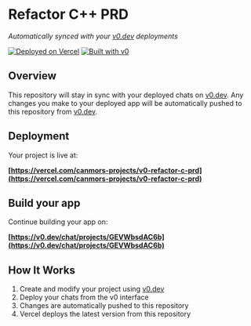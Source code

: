 # Refactor C++ PRD

*Automatically synced with your [v0.dev](https://v0.dev) deployments*

[![Deployed on Vercel](https://img.shields.io/badge/Deployed%20on-Vercel-black?style=for-the-badge&logo=vercel)](https://vercel.com/canmors-projects/v0-refactor-c-prd)
[![Built with v0](https://img.shields.io/badge/Built%20with-v0.dev-black?style=for-the-badge)](https://v0.dev/chat/projects/GEVWbsdAC6b)

## Overview

This repository will stay in sync with your deployed chats on [v0.dev](https://v0.dev).
Any changes you make to your deployed app will be automatically pushed to this repository from [v0.dev](https://v0.dev).

## Deployment

Your project is live at:

**[https://vercel.com/canmors-projects/v0-refactor-c-prd](https://vercel.com/canmors-projects/v0-refactor-c-prd)**

## Build your app

Continue building your app on:

**[https://v0.dev/chat/projects/GEVWbsdAC6b](https://v0.dev/chat/projects/GEVWbsdAC6b)**

## How It Works

1. Create and modify your project using [v0.dev](https://v0.dev)
2. Deploy your chats from the v0 interface
3. Changes are automatically pushed to this repository
4. Vercel deploys the latest version from this repository